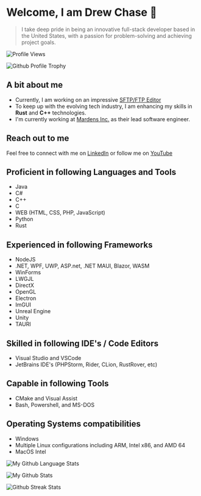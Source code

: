 # Welcome, I am Drew Chase 👋

> I take deep pride in being an innovative full-stack developer based in the United States, with a passion for problem-solving and achieving project goals.

![Profile Views](https://komarev.com/ghpvc/?username=drew-chase&color=0e75b6&style=flat")

![Github Profile Trophy](https://github-profile-trophy.vercel.app/?username=drew-chase)

## A bit about me
- Currently, I am working on an impressive [SFTP/FTP Editor](https://github.com/Drew-Chase/sftp-editor)
- To keep up with the evolving tech industry, I am enhancing my skills in **Rust** and **C++** technologies.
-   I'm currently working at [Mardens Inc.](https://mardens.com) as their lead software engineer.

## Reach out to me
Feel free to connect with me on [LinkedIn](https://linkedin.com/in/drew-chase-762998171) or follow me on [YouTube](https://www.youtube.com/@drew-chase)

## Proficient in following Languages and Tools
- Java
- C#
- C++
- C
- WEB (HTML, CSS, PHP, JavaScript)
- Python
- Rust

## Experienced in following Frameworks
- NodeJS
- .NET, WPF, UWP, ASP.net, .NET MAUI, Blazor, WASM
- WinForms
- LWGJL
- DirectX
- OpenGL
- Electron
- ImGUI
- Unreal Engine
- Unity
- TAURI

## Skilled in following IDE's / Code Editors
- Visual Studio and VSCode
- JetBrains IDE's (PHPStorm, Rider, CLion, RustRover, etc)

## Capable in following Tools
- CMake and Visual Assist
- Bash, Powershell, and MS-DOS

## Operating Systems compatibilities
- Windows
- Multiple Linux configurations including ARM, Intel x86, and AMD 64
- MacOS Intel

![My Github Language Stats](https://github-readme-stats.vercel.app/api/top-langs?username=drew-chase&show_icons=true&theme=radical&locale=en&layout=compact)

![My Github Stats](https://github-readme-stats.vercel.app/api?username=drew-chase&show_icons=true&theme=radical&locale=en)

![Github Streak Stats](https://github-readme-streak-stats.herokuapp.com/?user=drew-chase&theme=radical)
